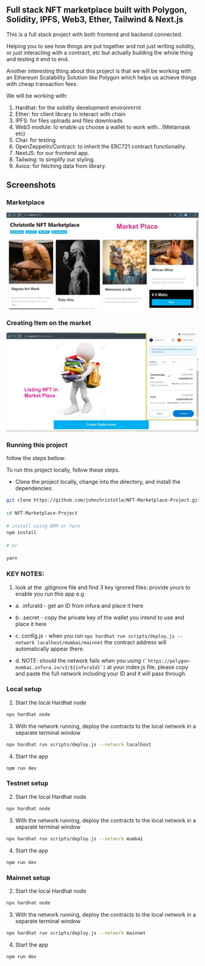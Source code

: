 ## Full stack NFT marketplace built with Polygon, Solidity, IPFS, Web3, Ether, Tailwind & Next.js

This is a full stack project with both frontend and backend connected.

Helping you to see how things are put together and not just writing solidity,
or just interacting with a contract, etc but actually building the whole thing
and testing it end to end.

Another interesting thing about this project is that we will be working with an Ethereum
Scalability Solution like Polygon which helps us achieve things with cheap transaction fees.

We will be working with:

1. Hardhat: for the solidity development environmrnt
2. Ether: for client library to interact with chain
3. IPFS: for files uploads and files downloads
4. Web3 module: to enable us choose a wallet to work with...(Metamask etc)
5. Chai: for testing
6. OpenZeppelin/Contract: to inherit the ERC721 contract functionality.
7. NextJS: for our frontend app.
8. Tailwing: to simplify our styling.
9. Axios: for fetching data from library.

## Screenshots

### Marketplace

![Market Place](./Screenshots/nftmkp.jpg)

### Creating Item on the market

![Creat Item](./Screenshots/nftlst.jpg)

### Running this project

follow the steps bellow:

To run this project locally, follow these steps.

- Clone the project locally, change into the directory, and install the dependencies:

```sh
git clone https://github.com/johnchristotle/NFT-Marketplace-Project.git

cd NFT-Marketplace-Project

# install using NPM or Yarn
npm install

# or

yarn
```

### KEY NOTES:

1. look at the .gitignore file and find 3 key ignored files:
   provide yours to enable you run this app e.g

- a. .infuraId - get an ID from infura and place it here

- b. .secret - copy the private key of the wallet you intend to use and place it here

- c. config.js - when you run `npx hardhat run scripts/deploy.js --network localhost/mumbai/mainnet` the contract address will automatically appear there.

- d. NOTE: should the network fails when you using
  `` (`https://polygon-mumbai.infura.io/v3/${infuraId}`) ``
  at your index.js file, please copy and paste the full network including your ID and it will pass through.

### Local setup

2. Start the local Hardhat node

```sh
npx hardhat node
```

3. With the network running, deploy the contracts to the local network in a separate terminal window

```sh
npx hardhat run scripts/deploy.js --network localhost
```

4. Start the app

```
npm run dev
```

### Testnet setup

2. Start the local Hardhat node

```sh
npx hardhat node
```

3. With the network running, deploy the contracts to the local network in a separate terminal window

```sh
npx hardhat run scripts/deploy.js --network mumbai
```

4. Start the app

```
npm run dev
```

### Mainnet setup

2. Start the local Hardhat node

```sh
npx hardhat node
```

3. With the network running, deploy the contracts to the local network in a separate terminal window

```sh
npx hardhat run scripts/deploy.js --network mainnet
```

4. Start the app

```
npm run dev
```
